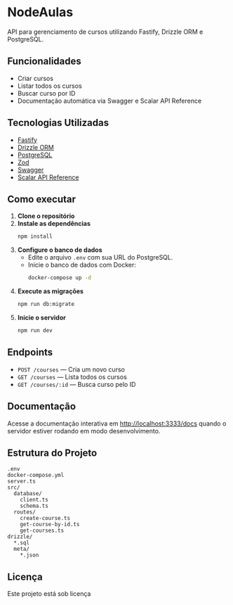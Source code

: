 # NodeAulas

API para gerenciamento de cursos utilizando Fastify, Drizzle ORM e PostgreSQL.

## Funcionalidades

- Criar cursos
- Listar todos os cursos
- Buscar curso por ID
- Documentação automática via Swagger e Scalar API Reference

## Tecnologias Utilizadas

- [Fastify](https://www.fastify.io/)
- [Drizzle ORM](https://orm.drizzle.team/)
- [PostgreSQL](https://www.postgresql.org/)
- [Zod](https://zod.dev/)
- [Swagger](https://swagger.io/)
- [Scalar API Reference](https://github.com/scalar/scalar)

## Como executar

1. **Clone o repositório**
2. **Instale as dependências**
   ```sh
   npm install
   ```
3. **Configure o banco de dados**
   - Edite o arquivo `.env` com sua URL do PostgreSQL.
   - Inicie o banco de dados com Docker:
     ```sh
     docker-compose up -d
     ```
4. **Execute as migrações**
   ```sh
   npm run db:migrate
   ```
5. **Inicie o servidor**
   ```sh
   npm run dev
   ```

## Endpoints

- `POST /courses` — Cria um novo curso
- `GET /courses` — Lista todos os cursos
- `GET /courses/:id` — Busca curso pelo ID

## Documentação

Acesse a documentação interativa em [http://localhost:3333/docs](http://localhost:3333/docs) quando o servidor estiver rodando em modo desenvolvimento.

## Estrutura do Projeto

```
.env
docker-compose.yml
server.ts
src/
  database/
    client.ts
    schema.ts
  routes/
    create-course.ts
    get-course-by-id.ts
    get-courses.ts
drizzle/
  *.sql
  meta/
    *.json
```

## Licença

Este projeto está sob licença
